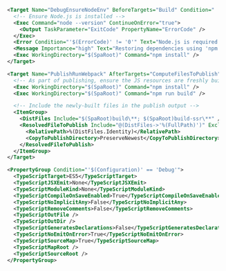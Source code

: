 ﻿```xml
  <Target Name="DebugEnsureNodeEnv" BeforeTargets="Build" Condition=" '$(Configuration)' == 'Debug' And !Exists('$(SpaRoot)node_modules') ">
    <!-- Ensure Node.js is installed -->
    <Exec Command="node --version" ContinueOnError="true">
      <Output TaskParameter="ExitCode" PropertyName="ErrorCode" />
    </Exec>
    <Error Condition="'$(ErrorCode)' != '0'" Text="Node.js is required to build and run this project. To continue, please install Node.js from https://nodejs.org/, and then restart your command prompt or IDE." />
    <Message Importance="high" Text="Restoring dependencies using 'npm'. This may take several minutes..." />
    <Exec WorkingDirectory="$(SpaRoot)" Command="npm install" />
  </Target>

  <Target Name="PublishRunWebpack" AfterTargets="ComputeFilesToPublish">
    <!-- As part of publishing, ensure the JS resources are freshly built in production mode -->
    <Exec WorkingDirectory="$(SpaRoot)" Command="npm install" />
    <Exec WorkingDirectory="$(SpaRoot)" Command="npm run build" />

    <!-- Include the newly-built files in the publish output -->
    <ItemGroup>
      <DistFiles Include="$(SpaRoot)build\**; $(SpaRoot)build-ssr\**" />
      <ResolvedFileToPublish Include="@(DistFiles->'%(FullPath)')" Exclude="@(ResolvedFileToPublish)">
        <RelativePath>%(DistFiles.Identity)</RelativePath>
        <CopyToPublishDirectory>PreserveNewest</CopyToPublishDirectory>
      </ResolvedFileToPublish>
    </ItemGroup>
  </Target>

  <PropertyGroup Condition="'$(Configuration)' == 'Debug'">
    <TypeScriptTarget>ES5</TypeScriptTarget>
    <TypeScriptJSXEmit>None</TypeScriptJSXEmit>
    <TypeScriptModuleKind>None</TypeScriptModuleKind>
    <TypeScriptCompileOnSaveEnabled>True</TypeScriptCompileOnSaveEnabled>
    <TypeScriptNoImplicitAny>False</TypeScriptNoImplicitAny>
    <TypeScriptRemoveComments>False</TypeScriptRemoveComments>
    <TypeScriptOutFile />
    <TypeScriptOutDir />
    <TypeScriptGeneratesDeclarations>False</TypeScriptGeneratesDeclarations>
    <TypeScriptNoEmitOnError>True</TypeScriptNoEmitOnError>
    <TypeScriptSourceMap>True</TypeScriptSourceMap>
    <TypeScriptMapRoot />
    <TypeScriptSourceRoot />
  </PropertyGroup>
```